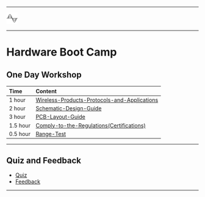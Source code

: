 ********
![hardware](files/hardware-icon-grey-30x30.png)
********

# Hardware Boot Camp

## One Day Workshop
| Time | Content |  
|:---- |:----|    
| 1 hour | [Wireless-Products-Protocols-and-Applications](Wireless-Products-Protocols-and-Applications) |
| 2 hour | [Schematic-Design-Guide](Schematic-Design-Guide) |
| 3 hour | [PCB-Layout-Guide](PCB-Layout-Guide) |
| 1.5 hour | [Comply-to-the-Regulations(Certifications)](Comply-to-the-Regulations-Certifications )|
| 0.5 hour | [Range-Test](Range-Test) |

*************

## Quiz and Feedback
- [Quiz]()
- [Feedback]()

********